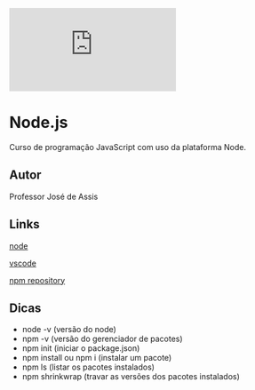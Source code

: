 ![GitHub](https://img.shields.io/github/license/professorjosedeassis/node.js)
# Node.js 
Curso de programação JavaScript com uso da plataforma Node.
## Autor
Professor José de Assis
## Links
[node](https://nodejs.org/en/)

[vscode](https://code.visualstudio.com/)

[npm repository](https://www.npmjs.com/package/repository)

## Dicas
- node -v (versão do node)
- npm -v (versão do gerenciador de pacotes)
- npm init (iniciar o package.json)
- npm install ou npm i (instalar um pacote)
- npm ls (listar os pacotes instalados)
- npm shrinkwrap (travar as versões dos pacotes instalados)
